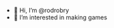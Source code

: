 - 👋 Hi, I’m @rodrobry
- 👀 I’m interested in making games

<!---
rodrobry/rodrobry is a ✨ special ✨ repository because its `README.md` (this file) appears on your GitHub profile.
You can click the Preview link to take a look at your changes.
--->
